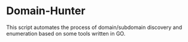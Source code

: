 # Domain-Hunter
This script automates the process of domain/subdomain discovery and enumeration based on some tools written in GO.
